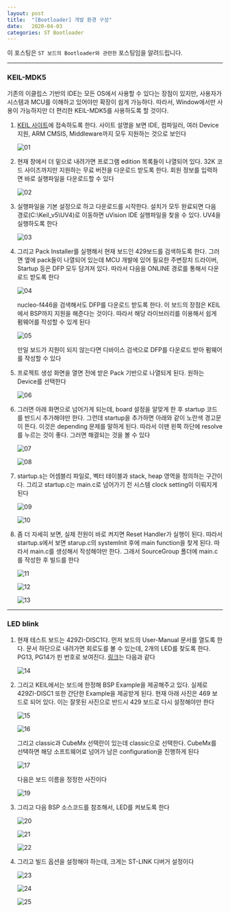 ```yaml
---
layout: post
title:  "[Bootloader] 개발 환경 구성"
date:   2020-04-03
categories: ST Bootloader
---
```


이 포스팅은 `ST 보드의 Bootloader와 관련한` 포스팅임을 알려드립니다.

---
### KEIL-MDK5

기존의 이클립스 기반의 IDE는 모든 OS에서 사용할 수 있다는 장점이 있지만, 사용자가 시스템과 MCU를 이해하고 있어야만 확장이 쉽게 가능하다. 따라서, Window에서만 사용이 가능하지만 더 편리한 KEIL-MDK5를 사용하도록 할 것이다.


1. [KEIL 사이트](https://www2.keil.com/mdk5)에 접속하도록 한다. 사이트 설명을 보면 IDE, 컴파일러, 여러 Device 지원, ARM CMSIS, Middleware까지 모두 지원하는 것으로 보인다


    ![01](https://drive.google.com/uc?id=1RxE1nidiiPM_ZfwihuUWy2ykY3dZflCz)


2. 현재 창에서 더 밑으로 내려가면 프로그램 edition 목록들이 나열되어 있다. 32K 코드 사이즈까지만 지원하는 무료 버전을 다운로드 받도록 한다. 회원 정보를 입력하면 바로 실행파일을 다운로드할 수 있다


    ![02](https://drive.google.com/uc?id=1lX6zeV_sx6HsCSnJhopzNTbzW6ayIHBX)


3. 실행파일을 기본 설정으로 하고 다운로드를 시작한다. 설치가 모두 완료되면 다음 경로(C:\Keil_v5\UV4)로 이동하면 uVision IDE 실행파일을 찾을 수 있다. UV4을 실행하도록 한다

    
    ![03](https://drive.google.com/uc?id=1_solOiKK1gSgqsgbVAuRU-ESS-s06wC7)


4. 그리고 Pack Installer를 실행해서 현재 보드인 429보드를 검색하도록 한다. 그러면 옆에 pack들이 나열되어 있는데 MCU 개발에 있어 필요한 주변장치 드라이버, Startup 등은 DFP 모두 담겨져 있다. 따라서 다음을 ONLINE 경로를 통해서 다운로드 받도록 한다


    ![04](https://drive.google.com/uc?id=10nq0BQjL8pFF8RieqJ3IK3vALHiSRu0b)


    nucleo-f446을 검색해서도 DFP를 다운로드 받도록 한다. 이 보드의 장점은 KEIL에서 BSP까지 지원을 해준다는 것이다. 따라서 해당 라이브러리를 이용해서 쉽게 펌웨어를 작성할 수 있게 된다


    ![05](https://drive.google.com/uc?id=1372KFkpxqEF6CfCc43Q1Vp58vzk8GPuP)


    만일 보드가 지원이 되지 않는다면 디바이스 검색으로 DFP를 다운로드 받아 펌웨어를 작성할 수 있다


5. 프로젝트 생성 화면을 열면 전에 받은 Pack 기반으로 나열되게 된다. 원하는 Device를 선택한다

    
    ![06](https://drive.google.com/uc?id=14A5DSXj-eFNqEiv0WsTchy-yAxcR2W2H)


6. 그러면 아래 화면으로 넘어가게 되는데, board 설정을 알맞게 한 후 startup 코드를 반드시 추가해야만 한다. 그런데 startup을 추가하면 아래와 같이 노란색 경고문이 뜬다. 이것은 depending 문제를 말하게 된다. 따라서 이땐 왼쪽 하단에 resolve를 누르는 것이 좋다. 그러면 해결되는 것을 볼 수 있다


    ![07](https://drive.google.com/uc?id=1B8vAxu46kC3LKg3YXY4G1vAia_4gMuVz)


    ![08](https://drive.google.com/uc?id=1N6SFWCOHFHQSU7COAHl4UUJXo4IHqw93)


7. startup.s는 어셈블리 파일로, 벡터 테이블과 stack, heap 영역을 정의하는 구간이다. 그리고 startup.c는 main.c로 넘어가기 전 시스템 clock setting이 이뤄지게 된다

    
    ![09](https://drive.google.com/uc?id=1IfHBuzYfIEWLyVws0zllOWh2aRlNCT-d)


    ![10](https://drive.google.com/uc?id=19Hlchwr271fMeDaCfaZwDFhL4vxpOHtB)


8. 좀 더 자세히 보면, 실제 전원이 바로 켜지면 Reset Handler가 실행이 된다. 따라서 startup.s에서 보면 starup.c의 systemInit 후에 main function을 찾게 된다. 따라서 main.c를 생성해서 작성해야만 한다. 그래서 SourceGroup 폴더에 main.c를 작성한 후 빌드를 한다

    
    ![11](https://drive.google.com/uc?id=16WjgqGAGL_HnEPNkqpNDLvY9ruagRlo7)
    
    
    ![12](https://drive.google.com/uc?id=1TpMoWyElSoPruvYyNsK93sd0UwM5F1Ap)


    ![13](https://drive.google.com/uc?id=1ec2MyP7qQON-QBeXxekQg5VnHKatypyW)


---
### LED blink

1. 현재 테스트 보드는 429ZI-DISC1다. 먼저 보드의 User-Manual 문서를 열도록 한다. 문서 하단으로 내려가면 회로도를 볼 수 있는데, 2개의 LED를 찾도록 한다. PG13, PG14가 핀 번호로 보여진다. [링크](https://www.st.com/resource/en/user_manual/dm00093903-discovery-kit-with-stm32f429zi-mcu-stmicroelectronics.pdf)는 다음과 같다


    ![14](https://drive.google.com/uc?id=1ctxmbl3kJfN-U245GQmE3q4POiZ4K-dN)


2. 그리고 KEIL에서는 보드에 한정해 BSP Example을 제공해주고 있다. 실제로 429ZI-DISC1 또한 간단한 Example을 제공받게 된다. 현재 아래 사진은 469 보드로 되어 있다. 이는 잘못된 사진으로 반드시 429 보드로 다시 설정해야만 한다

    
    ![15](https://drive.google.com/uc?id=12CYcUdtNXGozEaUg7PSalac8x0-f72_J)


    ![16](https://drive.google.com/uc?id=1Cp_llOwZ4w8Bj_-CLNvIuv7dnpj7zFgm)


    그리고 classic과 CubeMx 선택란이 있는데 classic으로 선택한다. CubeMx를 선택하면 해당 소프트웨어로 넘어가 남은 configuration을 진행하게 된다


    ![17](https://drive.google.com/uc?id=17cAkGV0Ci81EmA5wwN6tvE9BhPo_A5sv)


    다음은 보드 이름을 정정한 사진이다


    ![19](https://drive.google.com/uc?id=1HTuwPqqUyTwe54vnWhE6WHQtmKdrwl1y)


3. 그리고 다음 BSP 소스코드를 참조해서, LED를 켜보도록 한다


    ![20](https://drive.google.com/uc?id=1uxW6_J55jfR9YjlMNdQriavX5AnBgooL)


    ![21](https://drive.google.com/uc?id=1mCs8ogPWf0LLPqq17AOyfUJRMAaCGLBm)


    ![22](https://drive.google.com/uc?id=1_WY1RAN3beOhrXBOuB-DZiADJ30RhGK2)


4. 그리고 빌드 옵션을 설정해야 하는데, 크게는 ST-LINK 디버거 설정이다


    ![23](https://drive.google.com/uc?id=1vJS1aRxHZlcKRh2C5fAIJx2pJlfy3unk)


    ![24](https://drive.google.com/uc?id=1Zu_MiNtUu90aqqhKZKfvqfZ-F5x6rqp8)


    ![25](https://drive.google.com/uc?id=1zBnydLaKwwmOBN7j3icwytHRD-rCnHaX)